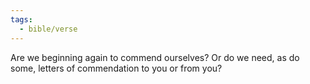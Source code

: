 ```yaml
---
tags:
  - bible/verse
---
```

Are we beginning again to commend ourselves? Or do we need, as do some, letters of commendation to you or from you?